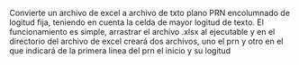Convierte un archivo de excel a archivo de txto plano PRN encolumnado de logitud fija, teniendo en cuenta la celda de mayor logitud de texto.
El funcionamiento es simple, arrastrar el archivo .xlsx al ejecutable y en el directorio del archivo de excel creará dos archivos, uno el prn y otro en el que indicará de la primera linea del prn el inicio y su logitud
